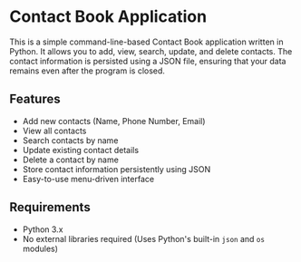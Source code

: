 # Contact Book Application

This is a simple command-line-based Contact Book application written in Python. It allows you to add, view, search, update, and delete contacts. The contact information is persisted using a JSON file, ensuring that your data remains even after the program is closed.

## Features

- Add new contacts (Name, Phone Number, Email)
- View all contacts
- Search contacts by name
- Update existing contact details
- Delete a contact by name
- Store contact information persistently using JSON
- Easy-to-use menu-driven interface

## Requirements

- Python 3.x
- No external libraries required (Uses Python's built-in `json` and `os` modules)
